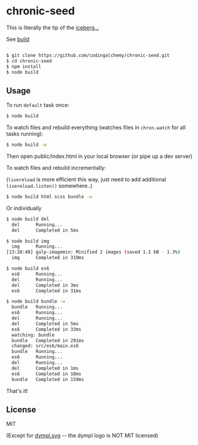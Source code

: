 # chronic-seed

This is literally the tip of the [iceberg...](https://github.com/codingalchemy/chronic)

See [build](https://github.com/codingalchemy/chronic-seed/tree/master/build)

```bash

$ git clone https://github.com/codingalchemy/chronic-seed.git
$ cd chronic-seed
$ npm install 
$ node build
```

## Usage

To run `default` task once: 
```bash
$ node build
```

To watch files and rebuild everything (watches files in `chron.watch` for all tasks running): 
```bash
$ node build -w
```

Then open public/index.html in your local browser (or pipe up a dev server)

To watch files and rebuild incrementally: 

(`livereload` is more efficient this way, just need to add additional `livereload.listen()` somewhere..)

```bash
$ node build html scss bundle -w
```

Or individually
```bash
$ node build del
  del      Running...
  del      Completed in 5ms
```

```bash
$ node build img
  img      Running...
[13:28:40] gulp-imagemin: Minified 2 images (saved 1.1 kB - 1.3%)
  img      Completed in 319ms
```

```bash
$ node build es6
  es6      Running...
  del      Running...
  del      Completed in 3ms
  es6      Completed in 31ms
```

```bash
$ node build bundle -w
  bundle   Running...
  es6      Running...
  del      Running...
  del      Completed in 5ms
  es6      Completed in 33ms
  watching: bundle
  bundle   Completed in 291ms
  changed: src/es6/main.es6
  bundle   Running...
  es6      Running...
  del      Running...
  del      Completed in 1ms
  es6      Completed in 10ms
  bundle   Completed in 159ms
```
That's it! 

## License

MIT 

(Except for [dympl.svg](https://github.com/codingalchemy/chronic-seed/blob/master/src/img/dympl.svg) -- the dympl logo is NOT MIT licensed)



